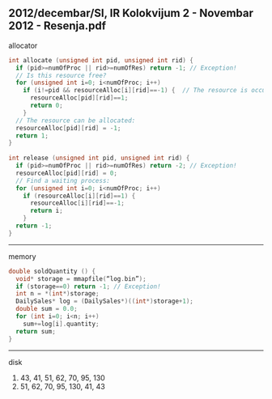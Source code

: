 2012/decembar/SI, IR Kolokvijum 2 - Novembar 2012 - Resenja.pdf
--------------------------------------------------------------------------------
allocator
```cpp
int allocate (unsigned int pid, unsigned int rid) { 
  if (pid>=numOfProc || rid>=numOfRes) return -1; // Exception! 
  // Is this resource free? 
  for (unsigned int i=0; i<numOfProc; i++) 
    if (i!=pid && resourceAlloc[i][rid]==-1) {  // The resource is occupied 
      resourceAlloc[pid][rid]==1; 
      return 0; 
    }  
  // The resource can be allocated: 
  resourceAlloc[pid][rid] = -1; 
  return 1; 
} 
 
int release (unsigned int pid, unsigned int rid) { 
  if (pid>=numOfProc || rid>=numOfRes) return -2; // Exception! 
  resourceAlloc[pid][rid] = 0; 
  // Find a waiting process: 
  for (unsigned int i=0; i<numOfProc; i++) 
    if (resourceAlloc[i][rid]==1) {  
      resourceAlloc[i][rid]==-1; 
      return i; 
    }  
  return -1; 
} 
```

--------------------------------------------------------------------------------
memory
```cpp
double soldQuantity () { 
  void* storage = mmapfile(“log.bin”); 
  if (storage==0) return -1; // Exception! 
  int n = *(int*)storage; 
  DailySales* log = (DailySales*)((int*)storage+1); 
  double sum = 0.0; 
  for (int i=0; i<n; i++) 
    sum+=log[i].quantity; 
  return sum; 
} 
```

--------------------------------------------------------------------------------
disk

1. 43, 41, 51, 62, 70, 95, 130 
2. 51, 62, 70, 95, 130, 41, 43 
